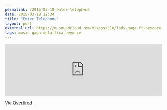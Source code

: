 ```yaml
---
permalink: /2015-03-18-enter-telephone
date: 2015-03-18 12:34
title: "Enter Telephone"
layout: post 
external_url: https://m.soundcloud.com/mixessss10/lady-gaga-ft-beyonce-vs-metallica-enter-telephone-rock-dance-mix-djs-from-mars
tags: music gaga metallica beyonce
---
```


<iframe width="100%" height="166" scrolling="no" frameborder="no" src="https://w.soundcloud.com/player/?url=https%3A//api.soundcloud.com/tracks/3545985&amp;color=ff5500&amp;auto_play=false&amp;hide_related=false&amp;show_comments=true&amp;show_user=true&amp;show_reposts=false"></iframe>

Via [Overtired](http://www.esn.fm/overtired/)
